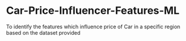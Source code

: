# Car-Price-Influencer-Features-ML
To identify the features which influence price of Car in a specific region based on the dataset provided
